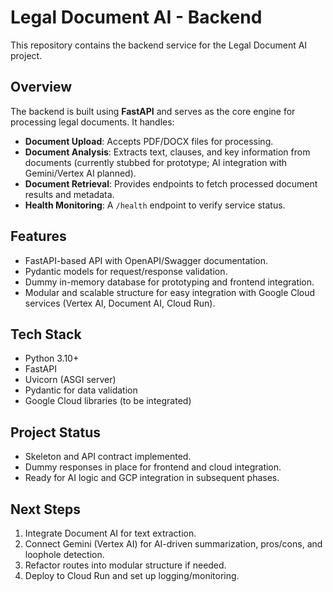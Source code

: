 # Legal Document AI - Backend

This repository contains the backend service for the Legal Document AI project.

## Overview
The backend is built using **FastAPI** and serves as the core engine for processing legal documents. It handles:

- **Document Upload**: Accepts PDF/DOCX files for processing.
- **Document Analysis**: Extracts text, clauses, and key information from documents (currently stubbed for prototype; AI integration with Gemini/Vertex AI planned).
- **Document Retrieval**: Provides endpoints to fetch processed document results and metadata.
- **Health Monitoring**: A `/health` endpoint to verify service status.

## Features
- FastAPI-based API with OpenAPI/Swagger documentation.
- Pydantic models for request/response validation.
- Dummy in-memory database for prototyping and frontend integration.
- Modular and scalable structure for easy integration with Google Cloud services (Vertex AI, Document AI, Cloud Run).

## Tech Stack
- Python 3.10+
- FastAPI
- Uvicorn (ASGI server)
- Pydantic for data validation
- Google Cloud libraries (to be integrated)

## Project Status
- Skeleton and API contract implemented.
- Dummy responses in place for frontend and cloud integration.
- Ready for AI logic and GCP integration in subsequent phases.

## Next Steps
1. Integrate Document AI for text extraction.
2. Connect Gemini (Vertex AI) for AI-driven summarization, pros/cons, and loophole detection.
3. Refactor routes into modular structure if needed.
4. Deploy to Cloud Run and set up logging/monitoring.
